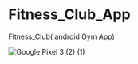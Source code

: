 # Fitness_Club_App
Fitness_Club( android Gym App)


![Google Pixel 3 (2) (1)](https://github.com/Virang007/Fitness_Club_App/assets/104147123/55091a34-f9fc-4c88-9bea-94f2d3ce549c)

